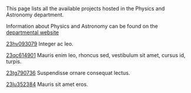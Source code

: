 This page lists all the available projects hosted in the Physics and Astronomy department.

Information about Physics and Astronomy can be found on the [departmental website](https://www.example.com/dept2)

[23hv093079](/projects/23hv093079.md) Integer ac leo.

[23qc614901](/projects/23qc614901.md) Mauris enim leo, rhoncus sed, vestibulum sit amet, cursus id, turpis.

[23tg790736](/projects/23tg790736.md) Suspendisse ornare consequat lectus.

[23lu352384](/projects/23lu352384.md) Mauris sit amet eros.